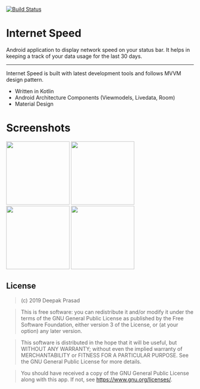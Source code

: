 [![Build Status](https://travis-ci.org/deepak140596/Internet-Speed.svg?branch=master)](https://travis-ci.org/deepak140596/Internet-Speed)

# Internet Speed
Android application to display network speed on your status bar. It helps in keeping a track of your data usage for the last 30 days. 

* * *
Internet Speed is built with latest development tools and follows MVVM design pattern.
- Written in Kotlin
- Android Architecture Components (Viewmodels, Livedata, Room)
- Material Design

# Screenshots

<p float="left">
  <img src="https://raw.githubusercontent.com/deepak140596/Internet-Speed/master/art/dark_summary.png" width="170" />
  <img src="https://raw.githubusercontent.com/deepak140596/Internet-Speed/master/art/light_summary.png" width="170" /> 
  <img src="https://raw.githubusercontent.com/deepak140596/Internet-Speed/master/art/dar_settings.png" width="170" />
  <img src="https://raw.githubusercontent.com/deepak140596/Internet-Speed/master/art/light_settings.png" width="170" />
</p>

## License

>(c) 2019 Deepak Prasad

>This is free software: you can redistribute it and/or modify it under the terms of the GNU General Public License as published by the Free Software Foundation, either version 3 of the License, or (at your option) any later version. 

>This software is distributed in the hope that it will be useful, but WITHOUT ANY WARRANTY; without even the implied warranty of MERCHANTABILITY or FITNESS FOR A PARTICULAR PURPOSE. See the GNU General Public License for more details. 

>You should have received a copy of the GNU General Public License along with this app. If not, see <https://www.gnu.org/licenses/>.
